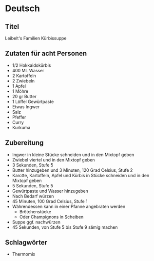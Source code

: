 # Deutsch

## Titel

Leibelt's Familien Kürbissuppe

## Zutaten für acht Personen

* 1/2 Hokkaidokürbis
* 400 ML Wasser
* 2 Kartoffeln
* 2 Zwiebeln
* 1 Apfel
* 1 Möhre
* 20 gr Butter
* 1 Löffel Gewürtpaste
* Etwas Ingwer
* Salz
* Pfeffer
* Curry
* Kurkuma

## Zubereitung

* Ingwer in kleine Stücke schneiden und in den Mixtopf geben
* Zwiebel viertel und in den Mixtopf geben
* 3 Sekunden, Stufe 5
* Butter hinzugeben und 3 Minuten, 120 Grad Celsius, Stufe 2
* Karotte, Kartoffeln, Apfel und Kürbis in Stücke schneiden und in den Mixtopf geben
* 5 Sekunden, Stufe 5
* Gewürtpaste und Wasser hinzugeben
* Nach Bedarf würzen
* 45 Minuten, 100 Grad Celsius, Stufe 1
* Währendessen kann in einer Pfanne angebraten werden
  * Brötchenstücke
  * Oder Champignons in Scheiben
* Suppe ggf. nachwürzen
* 45 Sekunden, von Stufe 5 bis Stufe 9 sämig machen

## Schlagwörter

* Thermomix

